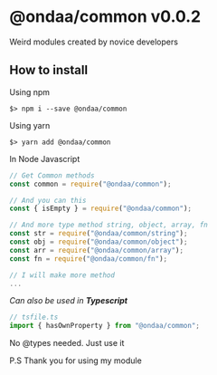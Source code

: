 # @ondaa/common v0.0.2
Weird modules created by novice developers
## How to install

Using npm
```
$> npm i --save @ondaa/common
```

Using yarn
```
$> yarn add @ondaa/common
```

In Node Javascript
```javascript
// Get Common methods
const common = require("@ondaa/common");

// And you can this
const { isEmpty } = require("@ondaa/common");

// And more type method string, object, array, fn
const str = require("@ondaa/common/string");
const obj = require("@ondaa/common/object");
const arr = require("@ondaa/common/array");
const fn = require("@ondaa/common/fn");

// I will make more method
...
```

<i>Can also be used in <b>Typescript</b></i>

```typescript
// tsfile.ts
import { hasOwnProperty } from "@ondaa/common";
```
No @types needed. Just use it

P.S Thank you for using my module